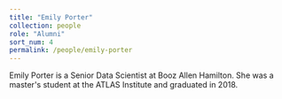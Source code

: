 ```yaml
---
title: "Emily Porter"
collection: people
role: "Alumni"
sort_num: 4
permalink: /people/emily-porter
---
```


Emily Porter is a Senior Data Scientist at Booz Allen Hamilton. She was a master's student at the ATLAS Institute and graduated in 2018.
